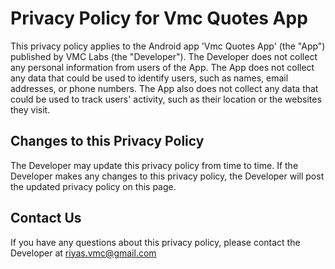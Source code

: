 # Privacy Policy for Vmc Quotes App
This privacy policy applies to the Android app 'Vmc Quotes App' (the "App") published by VMC Labs (the "Developer").
The Developer does not collect any personal information from users of the App. The App does not collect any data that could be used to identify users, such as names, email addresses, or phone numbers. The App also does not collect any data that could be used to track users' activity, such as their location or the websites they visit.

## Changes to this Privacy Policy
The Developer may update this privacy policy from time to time. If the Developer makes any changes to this privacy policy, the Developer will post the updated privacy policy on this page.

## Contact Us
If you have any questions about this privacy policy, please contact the Developer at riyas.vmc@gmail.com